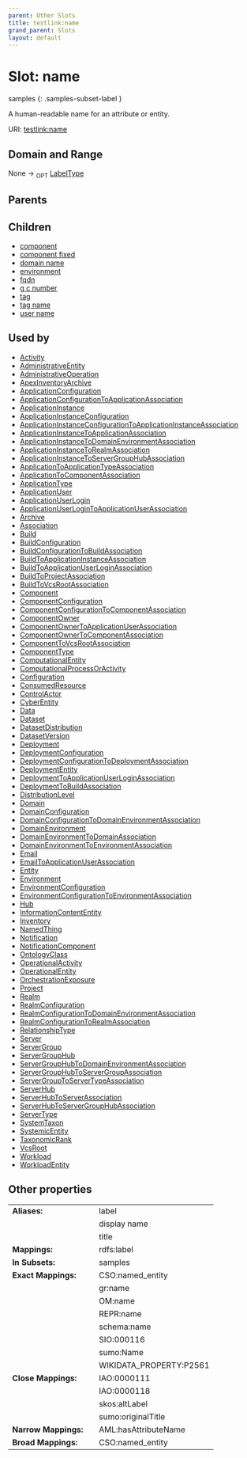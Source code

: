 ```yaml
---
parent: Other Slots
title: testlink:name
grand_parent: Slots
layout: default
---
```


# Slot: name

samples
{: .samples-subset-label }


A human-readable name for an attribute or entity.

URI: [testlink:name](https://w3id.org/testlink/vocab/name)

## Domain and Range

None ->  <sub>OPT</sub> [LabelType](types/LabelType.md)

## Parents


## Children

 *  [component](component.md)
 *  [component fixed](component_fixed.md)
 *  [domain name](domain_name.md)
 *  [environment](environment.md)
 *  [fqdn](fqdn.md)
 *  [g c number](g_c_number.md)
 *  [tag](tag.md)
 *  [tag name](tag_name.md)
 *  [user name](user_name.md)

## Used by

 * [Activity](Activity.md)
 * [AdministrativeEntity](AdministrativeEntity.md)
 * [AdministrativeOperation](AdministrativeOperation.md)
 * [ApexInventoryArchive](ApexInventoryArchive.md)
 * [ApplicationConfiguration](ApplicationConfiguration.md)
 * [ApplicationConfigurationToApplicationAssociation](ApplicationConfigurationToApplicationAssociation.md)
 * [ApplicationInstance](ApplicationInstance.md)
 * [ApplicationInstanceConfiguration](ApplicationInstanceConfiguration.md)
 * [ApplicationInstanceConfigurationToApplicationInstanceAssociation](ApplicationInstanceConfigurationToApplicationInstanceAssociation.md)
 * [ApplicationInstanceToApplicationAssociation](ApplicationInstanceToApplicationAssociation.md)
 * [ApplicationInstanceToDomainEnvironmentAssociation](ApplicationInstanceToDomainEnvironmentAssociation.md)
 * [ApplicationInstanceToRealmAssociation](ApplicationInstanceToRealmAssociation.md)
 * [ApplicationInstanceToServerGroupHubAssociation](ApplicationInstanceToServerGroupHubAssociation.md)
 * [ApplicationToApplicationTypeAssociation](ApplicationToApplicationTypeAssociation.md)
 * [ApplicationToComponentAssociation](ApplicationToComponentAssociation.md)
 * [ApplicationType](ApplicationType.md)
 * [ApplicationUser](ApplicationUser.md)
 * [ApplicationUserLogin](ApplicationUserLogin.md)
 * [ApplicationUserLoginToApplicationUserAssociation](ApplicationUserLoginToApplicationUserAssociation.md)
 * [Archive](Archive.md)
 * [Association](Association.md)
 * [Build](Build.md)
 * [BuildConfiguration](BuildConfiguration.md)
 * [BuildConfigurationToBuildAssociation](BuildConfigurationToBuildAssociation.md)
 * [BuildToApplicationInstanceAssociation](BuildToApplicationInstanceAssociation.md)
 * [BuildToApplicationUserLoginAssociation](BuildToApplicationUserLoginAssociation.md)
 * [BuildToProjectAssociation](BuildToProjectAssociation.md)
 * [BuildToVcsRootAssociation](BuildToVcsRootAssociation.md)
 * [Component](Component.md)
 * [ComponentConfiguration](ComponentConfiguration.md)
 * [ComponentConfigurationToComponentAssociation](ComponentConfigurationToComponentAssociation.md)
 * [ComponentOwner](ComponentOwner.md)
 * [ComponentOwnerToApplicationUserAssociation](ComponentOwnerToApplicationUserAssociation.md)
 * [ComponentOwnerToComponentAssociation](ComponentOwnerToComponentAssociation.md)
 * [ComponentToVcsRootAssociation](ComponentToVcsRootAssociation.md)
 * [ComponentType](ComponentType.md)
 * [ComputationalEntity](ComputationalEntity.md)
 * [ComputationalProcessOrActivity](ComputationalProcessOrActivity.md)
 * [Configuration](Configuration.md)
 * [ConsumedResource](ConsumedResource.md)
 * [ControlActor](ControlActor.md)
 * [CyberEntity](CyberEntity.md)
 * [Data](Data.md)
 * [Dataset](Dataset.md)
 * [DatasetDistribution](DatasetDistribution.md)
 * [DatasetVersion](DatasetVersion.md)
 * [Deployment](Deployment.md)
 * [DeploymentConfiguration](DeploymentConfiguration.md)
 * [DeploymentConfigurationToDeploymentAssociation](DeploymentConfigurationToDeploymentAssociation.md)
 * [DeploymentEntity](DeploymentEntity.md)
 * [DeploymentToApplicationUserLoginAssociation](DeploymentToApplicationUserLoginAssociation.md)
 * [DeploymentToBuildAssociation](DeploymentToBuildAssociation.md)
 * [DistributionLevel](DistributionLevel.md)
 * [Domain](Domain.md)
 * [DomainConfiguration](DomainConfiguration.md)
 * [DomainConfigurationToDomainEnvironmentAssociation](DomainConfigurationToDomainEnvironmentAssociation.md)
 * [DomainEnvironment](DomainEnvironment.md)
 * [DomainEnvironmentToDomainAssociation](DomainEnvironmentToDomainAssociation.md)
 * [DomainEnvironmentToEnvironmentAssociation](DomainEnvironmentToEnvironmentAssociation.md)
 * [Email](Email.md)
 * [EmailToApplicationUserAssociation](EmailToApplicationUserAssociation.md)
 * [Entity](Entity.md)
 * [Environment](Environment.md)
 * [EnvironmentConfiguration](EnvironmentConfiguration.md)
 * [EnvironmentConfigurationToEnvironmentAssociation](EnvironmentConfigurationToEnvironmentAssociation.md)
 * [Hub](Hub.md)
 * [InformationContentEntity](InformationContentEntity.md)
 * [Inventory](Inventory.md)
 * [NamedThing](NamedThing.md)
 * [Notification](Notification.md)
 * [NotificationComponent](NotificationComponent.md)
 * [OntologyClass](OntologyClass.md)
 * [OperationalActivity](OperationalActivity.md)
 * [OperationalEntity](OperationalEntity.md)
 * [OrchestrationExposure](OrchestrationExposure.md)
 * [Project](Project.md)
 * [Realm](Realm.md)
 * [RealmConfiguration](RealmConfiguration.md)
 * [RealmConfigurationToDomainEnvironmentAssociation](RealmConfigurationToDomainEnvironmentAssociation.md)
 * [RealmConfigurationToRealmAssociation](RealmConfigurationToRealmAssociation.md)
 * [RelationshipType](RelationshipType.md)
 * [Server](Server.md)
 * [ServerGroup](ServerGroup.md)
 * [ServerGroupHub](ServerGroupHub.md)
 * [ServerGroupHubToDomainEnvironmentAssociation](ServerGroupHubToDomainEnvironmentAssociation.md)
 * [ServerGroupHubToServerGroupAssociation](ServerGroupHubToServerGroupAssociation.md)
 * [ServerGroupToServerTypeAssociation](ServerGroupToServerTypeAssociation.md)
 * [ServerHub](ServerHub.md)
 * [ServerHubToServerAssociation](ServerHubToServerAssociation.md)
 * [ServerHubToServerGroupHubAssociation](ServerHubToServerGroupHubAssociation.md)
 * [ServerType](ServerType.md)
 * [SystemTaxon](SystemTaxon.md)
 * [SystemicEntity](SystemicEntity.md)
 * [TaxonomicRank](TaxonomicRank.md)
 * [VcsRoot](VcsRoot.md)
 * [Workload](Workload.md)
 * [WorkloadEntity](WorkloadEntity.md)

## Other properties

|  |  |  |
| --- | --- | --- |
| **Aliases:** | | label |
|  | | display name |
|  | | title |
| **Mappings:** | | rdfs:label |
| **In Subsets:** | | samples |
| **Exact Mappings:** | | CSO:named_entity |
|  | | gr:name |
|  | | OM:name |
|  | | REPR:name |
|  | | schema:name |
|  | | SIO:000116 |
|  | | sumo:Name |
|  | | WIKIDATA_PROPERTY:P2561 |
| **Close Mappings:** | | IAO:0000111 |
|  | | IAO:0000118 |
|  | | skos:altLabel |
|  | | sumo:originalTitle |
| **Narrow Mappings:** | | AML:hasAttributeName |
| **Broad Mappings:** | | CSO:named_entity |

